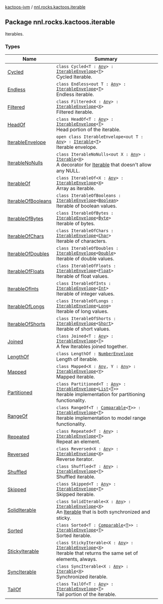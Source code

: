 [kactoos-jvm](../index.md) / [nnl.rocks.kactoos.iterable](./index.md)

## Package nnl.rocks.kactoos.iterable

Iterables.

### Types

| Name | Summary |
|---|---|
| [Cycled](-cycled/index.md) | `class Cycled<T : `[`Any`](https://kotlinlang.org/api/latest/jvm/stdlib/kotlin/-any/index.html)`> : `[`IterableEnvelope`](-iterable-envelope/index.md)`<`[`T`](-cycled/index.md#T)`>`<br>Cycled Iterable. |
| [Endless](-endless/index.md) | `class Endless<out T : `[`Any`](https://kotlinlang.org/api/latest/jvm/stdlib/kotlin/-any/index.html)`> : `[`IterableEnvelope`](-iterable-envelope/index.md)`<`[`T`](-endless/index.md#T)`>`<br>Endless iterable. |
| [Filtered](-filtered/index.md) | `class Filtered<X : `[`Any`](https://kotlinlang.org/api/latest/jvm/stdlib/kotlin/-any/index.html)`> : `[`IterableEnvelope`](-iterable-envelope/index.md)`<`[`X`](-filtered/index.md#X)`>`<br>Filtered iterable. |
| [HeadOf](-head-of/index.md) | `class HeadOf<T : `[`Any`](https://kotlinlang.org/api/latest/jvm/stdlib/kotlin/-any/index.html)`> : `[`IterableEnvelope`](-iterable-envelope/index.md)`<`[`T`](-head-of/index.md#T)`>`<br>Head portion of the iterable. |
| [IterableEnvelope](-iterable-envelope/index.md) | `open class IterableEnvelope<out T : `[`Any`](https://kotlinlang.org/api/latest/jvm/stdlib/kotlin/-any/index.html)`> : `[`Iterable`](https://kotlinlang.org/api/latest/jvm/stdlib/kotlin.collections/-iterable/index.html)`<`[`T`](-iterable-envelope/index.md#T)`>`<br>Iterable envelope. |
| [IterableNoNulls](-iterable-no-nulls/index.md) | `class IterableNoNulls<out X : `[`Any`](https://kotlinlang.org/api/latest/jvm/stdlib/kotlin/-any/index.html)`> : `[`Iterable`](https://kotlinlang.org/api/latest/jvm/stdlib/kotlin.collections/-iterable/index.html)`<`[`X`](-iterable-no-nulls/index.md#X)`>`<br>A decorator for [Iterable](https://kotlinlang.org/api/latest/jvm/stdlib/kotlin.collections/-iterable/index.html) that doesn't allow any NULL. |
| [IterableOf](-iterable-of/index.md) | `class IterableOf<X : `[`Any`](https://kotlinlang.org/api/latest/jvm/stdlib/kotlin/-any/index.html)`> : `[`IterableEnvelope`](-iterable-envelope/index.md)`<`[`X`](-iterable-of/index.md#X)`>`<br>Array as iterable. |
| [IterableOfBooleans](-iterable-of-booleans/index.md) | `class IterableOfBooleans : `[`IterableEnvelope`](-iterable-envelope/index.md)`<`[`Boolean`](https://kotlinlang.org/api/latest/jvm/stdlib/kotlin/-boolean/index.html)`>`<br>Iterable of boolean values. |
| [IterableOfBytes](-iterable-of-bytes/index.md) | `class IterableOfBytes : `[`IterableEnvelope`](-iterable-envelope/index.md)`<`[`Byte`](https://kotlinlang.org/api/latest/jvm/stdlib/kotlin/-byte/index.html)`>`<br>Iterable of bytes. |
| [IterableOfChars](-iterable-of-chars/index.md) | `class IterableOfChars : `[`IterableEnvelope`](-iterable-envelope/index.md)`<`[`Char`](https://kotlinlang.org/api/latest/jvm/stdlib/kotlin/-char/index.html)`>`<br>Iterable of characters. |
| [IterableOfDoubles](-iterable-of-doubles/index.md) | `class IterableOfDoubles : `[`IterableEnvelope`](-iterable-envelope/index.md)`<`[`Double`](https://kotlinlang.org/api/latest/jvm/stdlib/kotlin/-double/index.html)`>`<br>Iterable of double values. |
| [IterableOfFloats](-iterable-of-floats/index.md) | `class IterableOfFloats : `[`IterableEnvelope`](-iterable-envelope/index.md)`<`[`Float`](https://kotlinlang.org/api/latest/jvm/stdlib/kotlin/-float/index.html)`>`<br>Iterable of float values. |
| [IterableOfInts](-iterable-of-ints/index.md) | `class IterableOfInts : `[`IterableEnvelope`](-iterable-envelope/index.md)`<`[`Int`](https://kotlinlang.org/api/latest/jvm/stdlib/kotlin/-int/index.html)`>`<br>Iterable of integer values. |
| [IterableOfLongs](-iterable-of-longs/index.md) | `class IterableOfLongs : `[`IterableEnvelope`](-iterable-envelope/index.md)`<`[`Long`](https://kotlinlang.org/api/latest/jvm/stdlib/kotlin/-long/index.html)`>`<br>Iterable of long values. |
| [IterableOfShorts](-iterable-of-shorts/index.md) | `class IterableOfShorts : `[`IterableEnvelope`](-iterable-envelope/index.md)`<`[`Short`](https://kotlinlang.org/api/latest/jvm/stdlib/kotlin/-short/index.html)`>`<br>Iterable of short values. |
| [Joined](-joined/index.md) | `class Joined<T : `[`Any`](https://kotlinlang.org/api/latest/jvm/stdlib/kotlin/-any/index.html)`> : `[`IterableEnvelope`](-iterable-envelope/index.md)`<`[`T`](-joined/index.md#T)`>`<br>A few Iterables joined together. |
| [LengthOf](-length-of/index.md) | `class LengthOf : `[`NumberEnvelope`](../nnl.rocks.kactoos.scalar/-number-envelope/index.md)<br>Length of iterable. |
| [Mapped](-mapped/index.md) | `class Mapped<X : `[`Any`](https://kotlinlang.org/api/latest/jvm/stdlib/kotlin/-any/index.html)`, Y : `[`Any`](https://kotlinlang.org/api/latest/jvm/stdlib/kotlin/-any/index.html)`> : `[`IterableEnvelope`](-iterable-envelope/index.md)`<`[`Y`](-mapped/index.md#Y)`>`<br>Mapped iterable. |
| [Partitioned](-partitioned/index.md) | `class Partitioned<T : `[`Any`](https://kotlinlang.org/api/latest/jvm/stdlib/kotlin/-any/index.html)`> : `[`IterableEnvelope`](-iterable-envelope/index.md)`<`[`List`](https://kotlinlang.org/api/latest/jvm/stdlib/kotlin.collections/-list/index.html)`<`[`T`](-partitioned/index.md#T)`>>`<br>Iterable implementation for partitioning functionality. |
| [RangeOf](-range-of/index.md) | `class RangeOf<T : `[`Comparable`](https://kotlinlang.org/api/latest/jvm/stdlib/kotlin/-comparable/index.html)`<`[`T`](-range-of/index.md#T)`>> : `[`IterableEnvelope`](-iterable-envelope/index.md)`<`[`T`](-range-of/index.md#T)`>`<br>Iterable implementation to model range functionality. |
| [Repeated](-repeated/index.md) | `class Repeated<T : `[`Any`](https://kotlinlang.org/api/latest/jvm/stdlib/kotlin/-any/index.html)`> : `[`IterableEnvelope`](-iterable-envelope/index.md)`<`[`T`](-repeated/index.md#T)`>`<br>Repeat an element. |
| [Reversed](-reversed/index.md) | `class Reversed<X : `[`Any`](https://kotlinlang.org/api/latest/jvm/stdlib/kotlin/-any/index.html)`> : `[`IterableEnvelope`](-iterable-envelope/index.md)`<`[`X`](-reversed/index.md#X)`>`<br>Reverse iterator. |
| [Shuffled](-shuffled/index.md) | `class Shuffled<T : `[`Any`](https://kotlinlang.org/api/latest/jvm/stdlib/kotlin/-any/index.html)`> : `[`IterableEnvelope`](-iterable-envelope/index.md)`<`[`T`](-shuffled/index.md#T)`>`<br>Shuffled iterable. |
| [Skipped](-skipped/index.md) | `class Skipped<T : `[`Any`](https://kotlinlang.org/api/latest/jvm/stdlib/kotlin/-any/index.html)`> : `[`IterableEnvelope`](-iterable-envelope/index.md)`<`[`T`](-skipped/index.md#T)`>`<br>Skipped iterable. |
| [SolidIterable](-solid-iterable/index.md) | `class SolidIterable<X : `[`Any`](https://kotlinlang.org/api/latest/jvm/stdlib/kotlin/-any/index.html)`> : `[`IterableEnvelope`](-iterable-envelope/index.md)`<`[`X`](-solid-iterable/index.md#X)`>`<br>An [Iterable](https://kotlinlang.org/api/latest/jvm/stdlib/kotlin.collections/-iterable/index.html) that is both synchronized and sticky. |
| [Sorted](-sorted/index.md) | `class Sorted<T : `[`Comparable`](https://kotlinlang.org/api/latest/jvm/stdlib/kotlin/-comparable/index.html)`<`[`T`](-sorted/index.md#T)`>> : `[`IterableEnvelope`](-iterable-envelope/index.md)`<`[`T`](-sorted/index.md#T)`>`<br>Sorted iterable. |
| [StickyIterable](-sticky-iterable/index.md) | `class StickyIterable<X : `[`Any`](https://kotlinlang.org/api/latest/jvm/stdlib/kotlin/-any/index.html)`> : `[`IterableEnvelope`](-iterable-envelope/index.md)`<`[`X`](-sticky-iterable/index.md#X)`>`<br>Iterable that returns the same set of elements, always. |
| [SyncIterable](-sync-iterable/index.md) | `class SyncIterable<X : `[`Any`](https://kotlinlang.org/api/latest/jvm/stdlib/kotlin/-any/index.html)`> : `[`Iterable`](https://kotlinlang.org/api/latest/jvm/stdlib/kotlin.collections/-iterable/index.html)`<`[`X`](-sync-iterable/index.md#X)`>`<br>Synchronized iterable. |
| [TailOf](-tail-of/index.md) | `class TailOf<T : `[`Any`](https://kotlinlang.org/api/latest/jvm/stdlib/kotlin/-any/index.html)`> : `[`IterableEnvelope`](-iterable-envelope/index.md)`<`[`T`](-tail-of/index.md#T)`>`<br>Tail portion of the iterable. |
